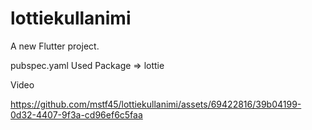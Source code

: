 # lottiekullanimi

A new Flutter project.

pubspec.yaml Used Package => lottie

Video

https://github.com/mstf45/lottiekullanimi/assets/69422816/39b04199-0d32-4407-9f3a-cd96ef6c5faa
